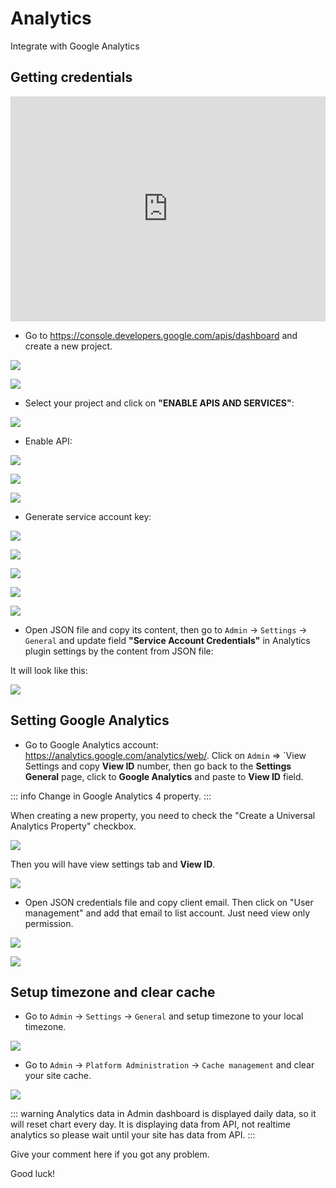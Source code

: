 # Analytics

Integrate with Google Analytics

## Getting credentials

<iframe width="100%" height="360" src="https://www.youtube.com/embed/lsx-HLJhoIc" title="YouTube video player" frameborder="0" allow="accelerometer; autoplay; clipboard-write; encrypted-media; gyroscope; picture-in-picture" allowfullscreen></iframe>

- Go to https://console.developers.google.com/apis/dashboard and create a new project.

![](../images/g-analytics-1.jpg)

![](../images/g-analytics-2.jpg)

- Select your project and click on **"ENABLE APIS AND SERVICES"**:

![](../images/g-analytics-3.jpg)

- Enable API:

![](../images/g-analytics-4.jpg)

![](../images/g-analytics-5.jpg)

![](../images/g-analytics-6.jpg)

- Generate service account key:

![](../images/g-analytics-7.jpg)

![](../images/g-analytics-8.jpg)

![](../images/g-analytics-9.jpg)

![](../images/g-analytics-10.jpg)

![](../images/g-analytics-11.jpg)

- Open JSON file and copy its content, then go to `Admin` -> `Settings` -> `General` and update field **"Service Account Credentials"** in Analytics plugin settings by the content from JSON file:

It will look like this:

![](../images/g-analytics-12.jpg)

## Setting Google Analytics

- Go to Google Analytics account: https://analytics.google.com/analytics/web/. Click on `Admin` => `View Settings and copy **View ID** number, then go back to the **Settings General** page, click to **Google Analytics** and paste to **View ID** field.

::: info
Change in Google Analytics 4 property.
:::

When creating a new property, you need to check the "Create a Universal Analytics Property" checkbox.

![](../images/g-analytics-13.jpg)

Then you will have view settings tab and **View ID**.

![](../images/g-analytics-14.jpg)

- Open JSON credentials file and copy client email. Then click on "User management" and add that email to list account. Just need view only permission.

![](../images/g-analytics-15.jpg)

![](../images/g-analytics-16.jpg)

## Setup timezone and clear cache

- Go to `Admin` -> `Settings` -> `General` and setup timezone to your local timezone.

![](../images/g-analytics-17.jpg)

- Go to `Admin` -> `Platform Administration` -> `Cache management` and clear your site cache.

![](../images/g-analytics-18.jpg)

::: warning
Analytics data in Admin dashboard is displayed daily data, so it will reset chart every day. It is displaying data from API, not realtime analytics so please wait until your site has data from API.
:::

Give your comment here if you got any problem.

Good luck!
